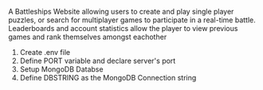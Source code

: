 A Battleships Website allowing users to create and play single player puzzles, or search for multiplayer games to participate in a real-time battle.
Leaderboards and account statistics allow the player to view previous games and rank themselves amongst eachother
1. Create .env file
2. Define PORT variable and declare server's port 
3. Setup MongoDB Databse
4. Define DBSTRING as the MongoDB Connection string
